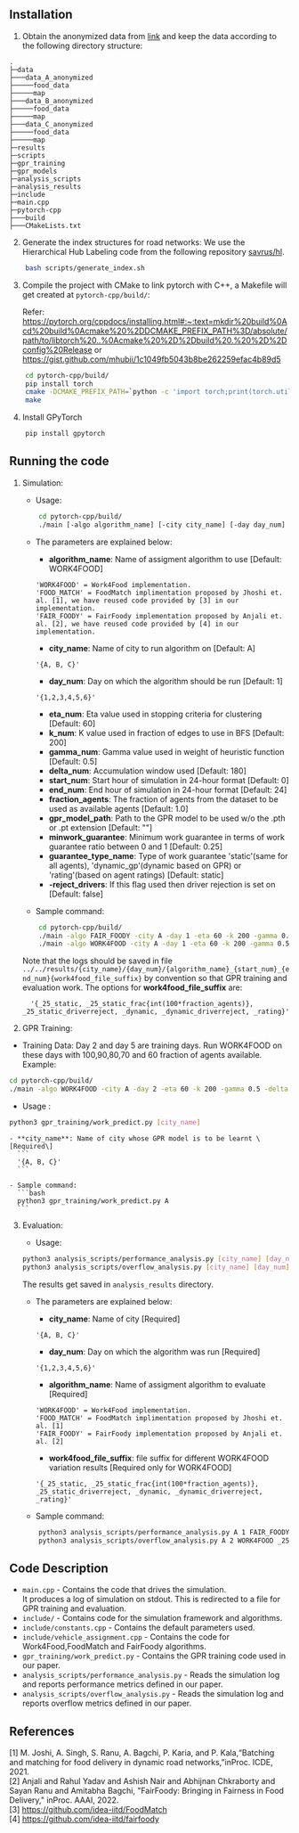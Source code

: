 ## Installation

1. Obtain the anonymized data from [link](https://www.cse.iitd.ac.in/~sayan/files/foodmatch.txt) and keep the data according to the following directory structure:

```
.
├─data
├───data_A_anonymized
├─────food_data
├─────map
├───data_B_anonymized
├─────food_data
├─────map
├───data_C_anonymized
├─────food_data
├─────map
├─results
├─scripts
├─gpr_training
├─gpr_models
├─analysis_scripts
├─analysis_results
├─include
├─main.cpp
├─pytorch-cpp
├───build
├───CMakeLists.txt
```

2. Generate the index structures for road networks:
   We use the Hierarchical Hub Labeling code from the following repository [savrus/hl](https://github.com/savrus/hl).  

```bash
    bash scripts/generate_index.sh
```

3. Compile the project with CMake to link pytorch with C++, a Makefile will get created at ```pytorch-cpp/build/```:

    Refer: https://pytorch.org/cppdocs/installing.html#:~:text=mkdir%20build%0Acd%20build%0Acmake%20%2DDCMAKE_PREFIX_PATH%3D/absolute/path/to/libtorch%20..%0Acmake%20%2D%2Dbuild%20.%20%2D%2Dconfig%20Release
    or 
    https://gist.github.com/mhubii/1c1049fb5043b8be262259efac4b89d5

```bash
    cd pytorch-cpp/build/
    pip install torch
    cmake -DCMAKE_PREFIX_PATH=`python -c 'import torch;print(torch.utils.cmake_prefix_path)'` ..
    make 
```

4. Install GPyTorch

```bash
    pip install gpytorch
```

## Running the code

1. Simulation:  

   - Usage:
   ```bash
       cd pytorch-cpp/build/
       ./main [-algo algorithm_name] [-city city_name] [-day day_num] [-eta eta_num] [-k k_num] [-gamma gamma_num] [-delta delta_num] [-start start_num] [-end end_num] [-de_frac fraction_agents] [-gpr_model gpr_model_path] [-minwork minwork_guarantee] [-guarantee_type guarantee_type_name] [-reject_drivers]
   ```

   - The parameters are explained below:
     - **algorithm_name**: Name of assigment algorithm to use \[Default: WORK4FOOD\]  
     ```
     'WORK4FOOD' = Work4Food implementation.
     'FOOD_MATCH' = FoodMatch implimentation proposed by Jhoshi et. al. [1], we have reused code provided by [3] in our implementation.
     'FAIR_FOODY' = FairFoody implementation proposed by Anjali et. al. [2], we have reused code provided by [4] in our implementation.
     ```
     - **city_name**: Name of city to run algorithm on \[Default: A\]  
     ```
     '{A, B, C}'
     ```
     - **day_num**: Day on which the algorithm should be run  \[Default: 1\]
     ```
     '{1,2,3,4,5,6}'
     ```
     - **eta_num**: Eta value used in stopping criteria for clustering \[Default: 60\]
     - **k_num**: K value used in fraction of edges to use in BFS \[Default: 200\]
     - **gamma_num**: Gamma value used in weight of heuristic function \[Default: 0.5\]
     - **delta_num**: Accumulation window used \[Default: 180\]
     - **start_num**: Start hour of simulation in 24-hour format \[Default: 0\]
     - **end_num**: End hour of simulation in 24-hour format \[Default: 24\]
     - **fraction_agents**: The fraction of agents from the dataset to be used as available agents \[Default: 1.0\]
     - **gpr_model_path**: Path to the GPR model to be used w/o the .pth or .pt extension \[Default: ""\]
     - **minwork_guarantee**: Minimum work guarantee in terms of work guarantee ratio between 0 and 1 \[Default: 0.25\]
     - **guarantee_type_name**: Type of work guarantee 'static'(same for all agents), 'dynamic_gp'(dynamic based on GPR) or 'rating'(based on agent ratings) \[Default: static\]
     - **-reject_drivers**: If this flag used then driver rejection is set on \[Default: false\]
     
   - Sample command:
   ```bash
       cd pytorch-cpp/build/
       ./main -algo FAIR_FOODY -city A -day 1 -eta 60 -k 200 -gamma 0.5 -delta 180 -start 0 -end 24 > ../../results/A/1/FAIR_FOODY_0_24.results 
       ./main -algo WORK4FOOD -city A -day 1 -eta 60 -k 200 -gamma 0.5 -delta 180 -start 0 -end 24 -gpr_model ../../gpr_models/model_A_days_2_and_5_25_static_pay_2 > ../../results/A/1/WORK4FOOD_0_24_25_static
   ```
   Note that the logs should be saved in file  ```../../results/{city_name}/{day_num}/{algorithm_name}_{start_num}_{end_num}{work4food_file_suffix}``` by convention so that GPR training and evaluation work. The options for **work4food_file_suffix** are: 
   ```
     '{_25_static, _25_static_frac{int(100*fraction_agents)}, _25_static_driverreject, _dynamic, _dynamic_driverreject, _rating}'
   ```

2. GPR Training: 

  - Training Data: Day 2 and day 5 are training days. Run WORK4FOOD on these days with 100,90,80,70 and 60 fraction of agents available.
      Example:
   ```bash
   cd pytorch-cpp/build/
   ./main -algo WORK4FOOD -city A -day 2 -eta 60 -k 200 -gamma 0.5 -delta 180 -start 0 -end 24 -de_frac 0.9 -gpr_model ../../gpr_models/model_A_days_2_and_5_25_static_pay_2 > ../../results/A/2/WORK4FOOD_0_24_25_static_frac90.results
   ```

   - Usage : 
   ```bash
   python3 gpr_training/work_predict.py [city_name]  
   ```

    - **city_name**: Name of city whose GPR model is to be learnt \[Required\]
      ```
      '{A, B, C}'
      ```
    
    - Sample command:
      ```bash
      python3 gpr_training/work_predict.py A
      ```

3. Evaluation:  

   - Usage: 
   ```bash
   python3 analysis_scripts/performance_analysis.py [city_name] [day_num] [algorithm_name] [work4food_file_suffix] 
   python3 analysis_scripts/overflow_analysis.py [city_name] [day_num] [algorithm_name] [work4food_file_suffix] 
   ```

   The results get saved in `analysis_results` directory.

   - The parameters are explained below:
     - **city_name**: Name of city \[Required\]
     ```
     '{A, B, C}'
     ```
     - **day_num**: Day on which the algorithm was run  \[Required\]
     ```
     '{1,2,3,4,5,6}'
     ```
     - **algorithm_name**: Name of assigment algorithm to evaluate  \[Required\]
     ```
     'WORK4FOOD' = Work4Food implementation.
     'FOOD_MATCH' = FoodMatch implimentation proposed by Jhoshi et. al. [1]
     'FAIR_FOODY' = FairFoody implementation proposed by Anjali et. al. [2]
     ```
     - **work4food_file_suffix**: file suffix for different WORK4FOOD variation results  \[Required only for WORK4FOOD\]
     ```
     '{_25_static, _25_static_frac{int(100*fraction_agents)}, _25_static_driverreject, _dynamic, _dynamic_driverreject, _rating}'
     ```
    
   - Sample command:

    ```bash
        python3 analysis_scripts/performance_analysis.py A 1 FAIR_FOODY
        python3 analysis_scripts/overflow_analysis.py A 2 WORK4FOOD _25_static 
    ```

## Code Description

- `main.cpp` - Contains the code that drives the simulation.<br>
  It produces a log of simulation on stdout. This is redirected to a file for GPR training and evaluation.
- `include/` - Contains code for the simulation framework and algorithms.
- `include/constants.cpp` - Contains the default parameters used.
- `include/vehicle_assignment.cpp` - Contains the code for Work4Food,FoodMatch and FairFoody algorithms.
- `gpr_training/work_predict.py` - Contains the GPR training code used in our paper.
- `analysis_scripts/performance_analysis.py` - Reads the simulation log and reports performance metrics defined in our paper.
- `analysis_scripts/overflow_analysis.py` - Reads the simulation log and reports overflow metrics defined in our paper.

## References

[1] M.  Joshi,  A.  Singh,  S.  Ranu,  A.  Bagchi,  P.  Karia,  and  P.  Kala,“Batching and matching for food delivery in dynamic road networks,”inProc. ICDE, 2021.<br>
[2] Anjali and Rahul Yadav and Ashish Nair and Abhijnan Chkraborty and Sayan Ranu and Amitabha Bagchi, "FairFoody: Bringing in Fairness in Food Delivery," inProc. AAAI, 2022.<br>
[3] https://github.com/idea-iitd/FoodMatch<br>
[4] https://github.com/idea-iitd/fairfoody<br>
